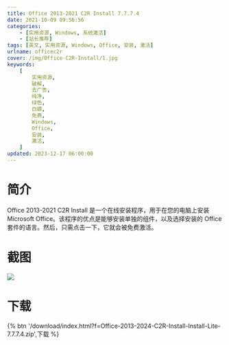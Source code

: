 ```yaml
---
title: Office 2013-2021 C2R Install 7.7.7.4
date: 2021-10-09 09:56:56
categories:
    - [实用资源, Windows, 系统激活]
    - [站长推荐]
tags: [英文, 实用资源, Windows, Office, 安装, 激活]
urlname: officec2r
cover: /img/Office-C2R-Install/1.jpg
keywords:
    [
        实用资源,
        破解,
        去广告,
        纯净,
        绿色,
        白嫖,
        免费,
        Windows,
        Office,
        安装,
        激活,
    ]
updated: 2023-12-17 06:00:00
---
```


# 简介

Office 2013-2021 C2R Install 是一个在线安装程序，用于在您的电脑上安装 Microsoft Office。该程序的优点是能够安装单独的组件，以及选择安装的 Office 套件的语言。然后，只需点击一下，它就会被免费激活。

# 截图

![](/img/Office-C2R-Install/2.jpg)

# 下载

{% btn '/download/index.html?f=Office-2013-2024-C2R-Install-Install-Lite-7.7.7.4.zip',下载 %}
